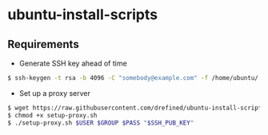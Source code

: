 # ubuntu-install-scripts

## Requirements

* Generate SSH key ahead of time

```bash
$ ssh-keygen -t rsa -b 4096 -C "somebody@example.com" -f /home/ubuntu/.ssh/id_rsa.proxy -q -P ""
```

* Set up a proxy server

```bash
$ wget https://raw.githubusercontent.com/drefined/ubuntu-install-scripts/master/setup-proxy.sh
$ chmod +x setup-proxy.sh
$ ./setup-proxy.sh $USER $GROUP $PASS "$SSH_PUB_KEY"
```
